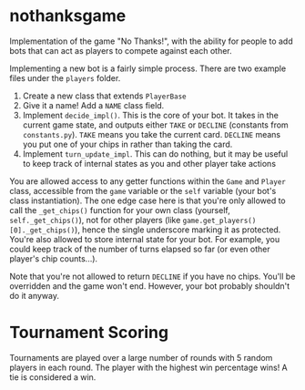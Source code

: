 # nothanksgame
Implementation of the game "No Thanks!", with the ability for people to add bots that can act as players to compete against each other.

Implementing a new bot is a fairly simple process. There are two example files under the `players` folder.

1. Create a new class that extends `PlayerBase`
2. Give it a name! Add a `NAME` class field.
3. Implement `decide_impl()`. This is the core of your bot. It takes in the current game state, and outputs either `TAKE` or `DECLINE` (constants from `constants.py`). `TAKE` means you take the current card. `DECLINE` means you put one of your chips in rather than taking the card.
4. Implement `turn_update_impl`. This can do nothing, but it may be useful to keep track of internal states as you and other player take actions

You are allowed access to any getter functions within the `Game` and `Player` class, accessible from the `game` variable or the `self` variable (your bot's class instantiation). The one edge case here is that you're only allowed to call the `_get_chips()` function for your own class (yourself, `self._get_chips()`), not for other players (like `game.get_players()[0]._get_chips()`), hence the single underscore marking it as protected.
You're also allowed to store internal state for your bot. For example, you could keep track of the number of turns elapsed so far (or even other player's chip counts...).

Note that you're not allowed to return `DECLINE` if you have no chips. You'll be overridden and the game won't end. However, your bot probably shouldn't do it anyway.

# Tournament Scoring

Tournaments are played over a large number of rounds with 5 random players in each round. The player with the highest win percentage wins! A tie is considered a win.
